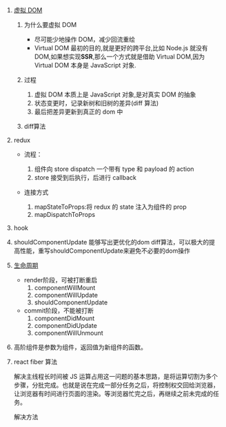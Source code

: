 1. [虚拟 DOM](https://github.com/Advanced-Interview-Question/front-end-interview/blob/master/docs/guide/virtualDom.md)

   1. 为什么要虚拟 DOM

      - 尽可能少地操作 DOM，减少回流重绘
      - Virtual DOM 最初的目的,就是更好的跨平台,比如 Node.js 就没有 DOM,如果想实现**SSR**,那么一个方式就是借助 Virtual DOM,因为 Virtual DOM 本身是 JavaScript 对象.

   2. 过程

      1. 虚拟 DOM 本质上是 JavaScript 对象,是对真实 DOM 的抽象
      2. 状态变更时，记录新树和旧树的差异(diff 算法)
      3. 最后把差异更新到真正的 dom 中

   3. diff算法

2. redux

   - 流程：

     1. 组件向 store dispatch 一个带有 type 和 payload 的 action
     2. store 接受到后执行，后进行 callback

   - 连接方式
     1. mapStateToProps:将 redux 的 state 注入为组件的 prop
     2. mapDispatchToProps

3. hook
4. shouldComponentUpdate 能够写出更优化的dom diff算法，可以极大的提高性能，重写shouldComponentUpdate来避免不必要的dom操作
5. [生命周期](http://projects.wojtekmaj.pl/react-lifecycle-methods-diagram/)
   - render阶段，可被打断重启  
      1. componentWillMount
      2. componentWillUpdate
      3. shouldComponentUpdate
   - commit阶段，不能被打断
      1. componentDidMount
      2. componentDidUpdate
      3. componentWillUnmount

6. 高阶组件是参数为组件，返回值为新组件的函数。
7. react fiber 算法

   解决主线程长时间被 JS 运算占用这一问题的基本思路，是将运算切割为多个步骤，分批完成。也就是说在完成一部分任务之后，将控制权交回给浏览器，让浏览器有时间进行页面的渲染。等浏览器忙完之后，再继续之前未完成的任务。

   解决方法

   